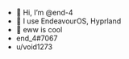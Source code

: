 - 👋 Hi, I’m @end-4
- 👀 I use EndeavourOS, Hyprland
- 🌱 eww is cool
- end_4#7067
- u/void1273

<!---
end-4/end-4 is a ✨ special ✨ repository because its `README.md` (this file) appears on your GitHub profile.
You can click the Preview link to take a look at your changes.
--->
